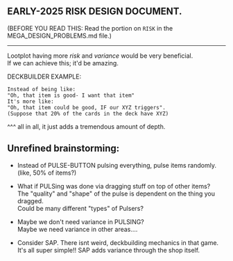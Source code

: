 
## EARLY-2025 RISK DESIGN DOCUMENT.


(BEFORE YOU READ THIS: 
Read the portion on `RISK` in the MEGA_DESIGN_PROBLEMS.md file.)

----

Lootplot having more *risk* and *variance* would be very beneficial.  
If we can achieve this; it'd be amazing.

DECKBUILDER EXAMPLE:
```
Instead of being like:
"Oh, that item is good- I want that item"
It's more like:
"Oh, that item could be good, IF our XYZ triggers".  
(Suppose that 20% of the cards in the deck have XYZ)  
```

^^^ all in all, it just adds a tremendous amount of depth.


## Unrefined brainstorming:
- Instead of PULSE-BUTTON pulsing everything, pulse items randomly.
(like, 50% of items?)

- What if PULSing was done via dragging stuff on top of other items?  
The "quality" and "shape" of the pulse is dependent on the thing you dragged.  
Could be many different "types" of Pulsers?

- Maybe we don't need variance in PULSING?  
Maybe we need variance in other areas....

- Consider SAP. There isnt weird, deckbuilding mechanics in that game.  
It's all super simple!!  SAP adds variance through the shop itself.

